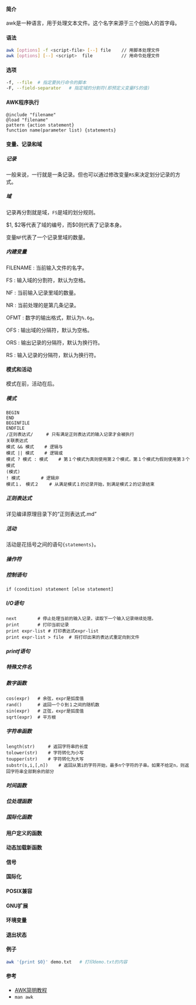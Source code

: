 #### 简介

awk是一种语言，用于处理文本文件。这个名字来源于三个创始人的首字母。

#### 语法

```bash
awk [options] -f <script-file> [--] file	// 用脚本处理文件
awk [options] [--] <script>  file			// 用命令处理文件
```
#### 选项

```bash
-f, --file	# 指定要执行命令的脚本
-F, --field-separator	# 指定域的分割符(即预定义变量FS的值)
```

#### AWK程序执行

```aw
@include "filename"
@load "filename"
pattern {action statement}
function name(parameter list) {statements}
```

#### 变量、记录和域

##### 记录

一般来说，一行就是一条记录。但也可以通过修改变量`RS`来决定划分记录的方式。

##### 域

记录再分割就是域，`FS`是域的划分规则。

\$1, \$2等代表了域的编号，而\$0则代表了记录本身。

变量`NF`代表了一个记录里域的数量。

##### 内建变量

FILENAME : 当前输入文件的名字。

FS : 输入域的分割符，默认为空格。

NF : 当前输入记录里域的数量。

NR : 当前处理的是第几条记录。

OFMT : 数字的输出格式，默认为`%.6g`。

OFS : 输出域的分隔符，默认为空格。

ORS : 输出记录的分隔符，默认为换行符。

RS : 输入记录的分隔符，默认为换行符。

#### 模式和活动

模式在前，活动在后。

##### 模式

```
BEGIN
END
BEGINFILE
ENDFILE
/正则表达式/		# 只有满足正则表达式的输入记录才会被执行
关联表达式
模式 && 模式	# 逻辑与
模式 || 模式	# 逻辑或
模式 ? 模式 : 模式	# 第１个模式为真则使用第２个模式，第１个模式为假则使用第３个模式
(模式)
! 模式		# 逻辑非
模式１，　模式２	# 从满足模式１的记录开始，到满足模式２的记录结束
```



##### 正则表达式

详见编译原理目录下的“正则表达式.md”

##### 活动

活动是花括号之间的语句`{statements}`。

##### 操作符

##### 控制语句

```
if (condition) statement [else statement]
```



##### I/O语句

```
next		# 停止处理当前的输入记录，读取下一个输入记录继续处理。
print		# 打印当前记录
print expr-list	# 打印表达式expr-list
print expr-list > file	# 将打印出来的表达式重定向到文件
```



##### printf语句

##### 特殊文件名

##### 数字函数

```
cos(expr)	# 余弦，expr是弧度值
rand()		# 返回一个０到１之间的随机数
sin(expr)	# 正弦，expr是弧度值
sqrt(expr)	# 平方根
```



##### 字符串函数

```
length(str)		# 返回字符串的长度
tolower(str)	# 字符转化为小写
toupper(str)	# 字符转化为大写
substr(s,i,[,n])	# 返回从第i的字符开始，最多n个字符的子串。如果不给定n，则返回字符串全部剩余的部分
```



##### 时间函数

##### 位处理函数

##### 国际化函数

#### 用户定义的函数

#### 动态加载新函数

#### 信号

#### 国际化

#### POSIX兼容

#### GNU扩展

#### 环境变量

#### 退出状态

#### 例子

```bash
awk '{print $0}' demo.txt	# 打印demo.txt的内容
```

#### 参考

- [AWK简明教程](https://coolshell.cn/articles/9070.html)
- `man awk`